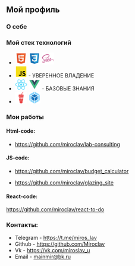 ## Мой профиль
### О себе 


### Мой стек технологий
* ![](html.png)  ![](css.png)  ![](sass.png)  
* ![](js.png) - УВЕРЕННОЕ ВЛАДЕНИЕ 
* ![](react.png) ![](vue.png) - БАЗОВЫЕ ЗНАНИЯ  
* ![](gulp.png)  ![](webpack.png)


### Мои работы 

#### Html-code:
  * https://github.com/miroclav/lab-consulting  

#### JS-code:
*  https://github.com/miroclav/budget_calculator  
   
*  https://github.com/miroclav/glazing_site 
  
 

#### React-code:
  https://github.com/miroclav/react-to-do

### Контакты:

* Telegram - https://t.me/miros_lav
* Github - https://github.com/Miroclav
* Vk - https://vk.com/miroslav_u
* Email - mainmir@bk.ru

